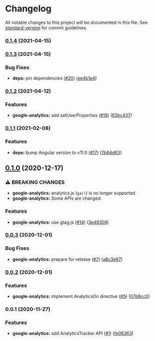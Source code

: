 # Changelog

All notable changes to this project will be documented in this file. See [standard-version](https://github.com/conventional-changelog/standard-version) for commit guidelines.

### [0.1.4](https://github.com/classi/angular-devkit/compare/google-analytics-v0.1.3...google-analytics-v0.1.4) (2021-04-15)

### [0.1.3](https://github.com/classi/angular-devkit/compare/google-analytics-v0.1.2...google-analytics-v0.1.3) (2021-04-15)


### Bug Fixes

* **deps:** pin dependencies ([#20](https://github.com/classi/angular-devkit/issues/20)) ([ee4b1e4](https://github.com/classi/angular-devkit/commit/ee4b1e4472b5f2569e4eb34b48498537bb032011))

### [0.1.2](https://github.com/classi/angular-devkit/compare/google-analytics-v0.1.1...google-analytics-v0.1.2) (2021-04-12)


### Features

* **google-analytics:** add setUserProperties ([#19](https://github.com/classi/angular-devkit/issues/19)) ([63bc437](https://github.com/classi/angular-devkit/commit/63bc4379a7a0c6a42476322c558e1a59c6524346))

### [0.1.1](https://github.com/classi/angular-devkit/compare/google-analytics-v0.1.0...google-analytics-v0.1.1) (2021-02-08)


### Features

* **deps:** bump Angular version to v11.0 ([#17](https://github.com/classi/angular-devkit/issues/17)) ([7b64d63](https://github.com/classi/angular-devkit/commit/7b64d63d9af0f58f2cf642d675b2d8f4af06ec54))

## [0.1.0](https://github.com/classi/angular-devkit/compare/google-analytics-v0.0.3...google-analytics-v0.1.0) (2020-12-17)


### ⚠ BREAKING CHANGES

* **google-analytics:** analytics.js (`ga()`) is no longer supported.
* **google-analytics:** Some APIs are changed.

### Features

* **google-analytics:** use gtag.js ([#14](https://github.com/classi/angular-devkit/issues/14)) ([3e49308](https://github.com/classi/angular-devkit/commit/3e493085e1d6b6eea1571b67b0cfbe98b9920c84))

### [0.0.3](https://github.com/classi/angular-devkit/compare/google-analytics-v0.0.2...google-analytics-v0.0.3) (2020-12-01)


### Bug Fixes

* **google-analytics:** prepare for release ([#7](https://github.com/classi/angular-devkit/issues/7)) ([a8c3e67](https://github.com/classi/angular-devkit/commit/a8c3e67563f8507d2b1248c1c06735ba6ee3f170))

### [0.0.2](https://github.com/classi/angular-devkit/compare/google-analytics-v0.0.1...google-analytics-v0.0.2) (2020-12-01)


### Features

* **google-analytics:** implement AnalyticsOn directive ([#5](https://github.com/classi/angular-devkit/issues/5)) ([07b9cc0](https://github.com/classi/angular-devkit/commit/07b9cc0fb2495788bbfd273841b2a40e1c948863))

### 0.0.1 (2020-11-27)

### Features

* **google-analytics:** add AnalyticsTracker API ([#1](https://github.com/classi/angular-devkit/issues/1)) ([fe06363](https://github.com/classi/angular-devkit/commit/fe06363f022d81db8e038bf9bb046b4e1afe4096))
